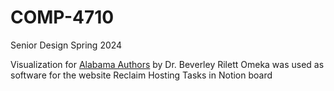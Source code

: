 # COMP-4710
Senior Design Spring 2024

Visualization for [Alabama Authors](https://alabamaauthors.org/) by Dr. Beverley Rilett
Omeka was used as software for the website
Reclaim Hosting
Tasks in Notion board
